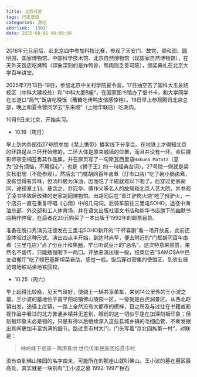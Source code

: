 ```yaml
---
title: 北京行迹
tags: 行走足迹
categories: 游记
abbrlink: '1502'
date: 2025-08-01 00:00:00
---
```


2016年元旦前后，赴北京四中参加科技比赛，参观了天安门、故宫、颐和园、圆明园、国家博物馆、中国科学技术馆、北京自然博物馆（现国家自然博物馆），在天外天饭店吃烤鸭（印象深刻的是炸鸭骨，鸭肉则乏善可陈），颁奖典礼在北京大学百年讲堂。

2025年7月13日-19日，参加北京中关村学院夏令营。17日抽空去了国科大玉泉路校区（中科大建校处）和“中科大厦B座”，在国家图书馆办了借书卡，和大学同学在五道口“局气”饭店吃晚饭（蘸糖吃烤鸭皮倍感惊艳）。18日早上参观腾讯北京总部，晚上和夏令营同学去“东来顺”（上地华联店）吃涮肉。

10月9日来北京，开始实习。

- 10.19（周日）

早上到内务部街27号院参加《禁止携带》播客线下分享会。在地铁上才得知北京的环路是从三环开始修的，二环大体是原来城墙的位置，而且并没有一环。会后摄影师李亚楠签售其作品集，并在扉页写了一句斯瓦西里语`Hakuna Matata`（意为“没有烦恼，不用担心”，也是《狮子王》的一句经典台词）。27号院一侧就是梁实秋旧居（不能参观）。然后去“门框胡同百年卤煮（灯市口店）”吃了碗小肠卤煮，没有觉得有异味，但汤料极为浑浊，因而吃了半碗就难以下咽了。后穿过史家胡同，途径章士钊、章含之、乔冠华、傅作义等名人的故居和北京人艺大院，并参观了凌书华故居改建的史家胡同博物馆。出胡同后在“青江驴肉火烧”吃了份驴火，一个店员一直在重复哼唱《心雨》中的几句词。后骑车前往三里屯SOHO，途径中海油总部、外交部和工人体育场，并在语文出版社语文书店和新华书店旗下的幽默书店稍作停留，在后者花20元购买了一本出版于1992年的邮票目录。

准备在脱口秀演员汪德发在三里屯SOHO新开的“干杯喜剧”看一场开放麦，此前还没体验过这种形式。演出四点半开始，到达时尚早，便去附近的“门框胡同百年卤煮（三里屯店）”点了份豆汁和焦圈，早已听说豆汁的“恶名”，这次特意来尝尝，果然名不虚传，只能勉强咽下一两口。开放麦演出很一般，结束后去“SAMOSA中巴友谊餐厅”吃了顿巴基斯坦菜自助，感觉一般。饭后穿过密集的使馆区，到农业展览馆地铁站坐地铁回校。

- 10.25（周六）

早上起得比较晚，见天气晴好，便骑上一辆共享单车，来到14公里外的王小波之墓。王小波的墓地位于昌平阳坊镇佛山陵园一区，一旁就是白虎涧景区。从西北旺镇出发，途径上庄镇，一路上全然没有大都市的模样，目之所及与过往在书籍或影视作品中看过的北方普通乡镇并无差别，眼前的这一切似乎是在加深刻板印象；但刻板印象未必是错的，只是有待以后继续深入这些县城乡镇的毛细血管，不断发掘出其间更加丰富饱满的细节。路过贯市村大门，门头写着“京北回族第一村”，对联是：
> 神岭峰下京郊一隅清真地
> 世代传承民族团结贯市村

没有查到佛山陵园的名字由来，可能所在的那座山就叫佛山。王小波的墓在墓区最高处，其实就是一块刻有“王小波之墓 1992-1997”巨石
